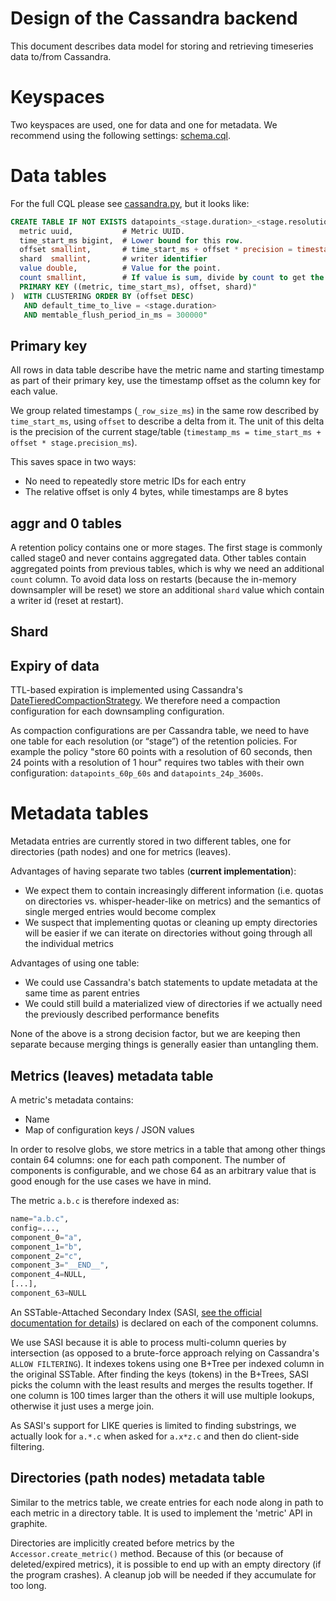# Design of the Cassandra backend

This document describes data model for storing and retrieving timeseries data to/from Cassandra.


# Keyspaces

Two keyspaces are used, one for data and one for metadata.
We recommend using the following settings: [schema.cql](share/schema.cql).


# Data tables

For the full CQL please see [cassandra.py](biggraphite/drivers/cassandra.py), but it looks like:

```sql
CREATE TABLE IF NOT EXISTS datapoints_<stage.duration>_<stage.resolution>s (
  metric uuid,           # Metric UUID.
  time_start_ms bigint,  # Lower bound for this row.
  offset smallint,       # time_start_ms + offset * precision = timestamp
  shard  smallint,       # writer identifier
  value double,          # Value for the point.
  count smallint,        # If value is sum, divide by count to get the avg.
  PRIMARY KEY ((metric, time_start_ms), offset, shard)"
)  WITH CLUSTERING ORDER BY (offset DESC)
   AND default_time_to_live = <stage.duration>
   AND memtable_flush_period_in_ms = 300000"
```

## Primary key

All rows in data table describe have the metric name and starting timestamp as part of their primary key, use the timestamp offset as the column key for each value.

We group related timestamps (`_row_size_ms`) in the same row described by `time_start_ms`, using `offset` to describe a delta from it. The unit of this delta is the precision of the current stage/table (`timestamp_ms = time_start_ms + offset * stage.precision_ms`).

This saves space in two ways:

- No need to repeatedly store metric IDs for each entry
- The relative offset is only 4 bytes, while timestamps are 8 bytes

## aggr and 0 tables

A retention policy contains one or more stages. The first stage is commonly called stage0 and never contains aggregated data. Other tables contain aggregated points from previous tables, which is why we need an additional `count` column. To avoid data loss on restarts (because the in-memory downsampler will be reset) we store an additional `shard` value which contain a writer id (reset at restart).

## Shard

## Expiry of data

TTL-based expiration is implemented using Cassandra's [DateTieredCompactionStrategy](http://www.datastax.com/dev/blog/datetieredcompactionstrategy). We therefore need a compaction configuration for each downsampling configuration.

As compaction configurations are per Cassandra table, we need to have one table for each resolution (or “stage”) of the retention policies.
For example the policy "store 60 points with a resolution of 60 seconds, then 24 points with a resolution of 1 hour" requires two tables with their own configuration: `datapoints_60p_60s` and `datapoints_24p_3600s`.


# Metadata tables

Metadata entries are currently stored in two different tables, one for directories (path nodes) and one for metrics (leaves).

Advantages of having separate two tables (**current implementation**):

- We expect them to contain increasingly different information (i.e. quotas on directories vs. whisper-header-like on metrics) and the semantics of single merged entries would become complex
- We suspect that implementing quotas or cleaning up empty directories will be easier if we can iterate on directories without going through all the individual metrics

Advantages of using one table:

- We could use Cassandra's batch statements to update metadata at the same time as parent entries
- We could still build a materialized view of directories if we actually need the previously described performance benefits

None of the above is a strong decision factor, but we are keeping then separate because merging things is generally easier than untangling them.


## Metrics (leaves) metadata table

A metric's metadata contains:
- Name
- Map of configuration keys / JSON values

In order to resolve globs, we store metrics in a table that among other things contain 64 columns: one for each path component. The number of components is configurable, and we chose 64 as an arbitrary value that is good enough for the use cases we have in mind.

The metric `a.b.c` is therefore indexed as:
```python
name="a.b.c",
config=...,
component_0="a",
component_1="b",
component_2="c",
component_3="__END__",
component_4=NULL,
[...],
component_63=NULL
```

An SSTable-Attached Secondary Index (SASI, [see the official documentation for details](https://github.com/apache/cassandra/blob/trunk/doc/SASI.md)) is declared on each of the component columns.

We use SASI because it is able to process multi-column queries by intersection (as opposed to a brute-force approach relying on Cassandra's `ALLOW FILTERING`). It indexes tokens using one B+Tree per indexed column in the original SSTable. After finding the keys (tokens) in the B+Trees, SASI picks the column with the least results and merges the results together. If one column is 100 times larger than the others it will use multiple lookups, otherwise it just uses a merge join.

As SASI's support for LIKE queries is limited to finding substrings, we actually look for `a.*.c` when asked for `a.x*z.c` and then do client-side filtering.


## Directories (path nodes) metadata table

Similar to the metrics table, we create entries for each node along in path to each metric in a directory table. It is used to implement the 'metric' API in graphite.

Directories are implicitly created before metrics by the `Accessor.create_metric()` method. Because of this (or because of deleted/expired metrics), it is possible to end up with an empty directory (if the program crashes). A cleanup job will be needed if they accumulate for too long.
